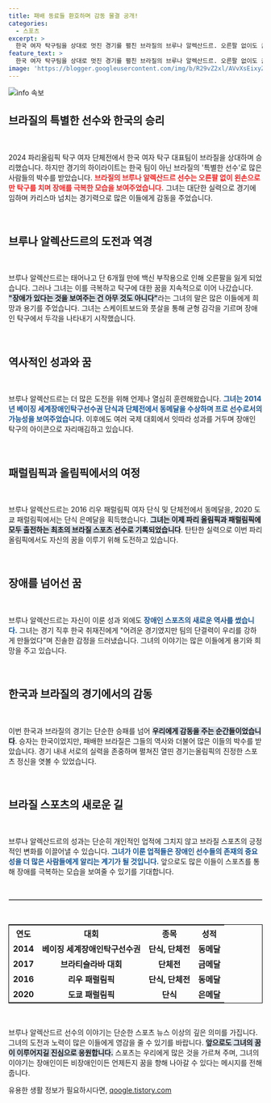 ```yaml
---
title: 패배 동료들 환호하며 감동 물결 공개!
categories:
  - 스포츠
excerpt: >
  한국 여자 탁구팀을 상대로 멋진 경기를 펼친 브라질의 브루나 알렉산드르. 오른팔 없이도 꿈을 포기하지 않는 그의 도전이 장애인 스포츠의 새 역사를 썼습니다.
feature_text: >
  한국 여자 탁구팀을 상대로 멋진 경기를 펼친 브라질의 브루나 알렉산드르. 오른팔 없이도 꿈을 포기하지 않는 그의 도전이 장애인 스포츠의 새 역사를 썼습니다.
image: 'https://blogger.googleusercontent.com/img/b/R29vZ2xl/AVvXsEixyZcFfHzMRdzZMjFBmAUKJYCLCGyLL1o632UiGVXcaFdKo_bkvkuCioo0uUKlGfBVcT3P84aROyZIXSBEx3Aw5nCQ3pTgDom1WDC4m8eifvWiAmWEEVb4x6G_l8C0QH225ldMjyaFvpxGEBGNO37VmDTDMHGhJPq73UglMfDca1-0aw/s1600/blogspot.png'
---
```


<p><img src="https://blogger.googleusercontent.com/img/b/R29vZ2xl/AVvXsEixyZcFfHzMRdzZMjFBmAUKJYCLCGyLL1o632UiGVXcaFdKo_bkvkuCioo0uUKlGfBVcT3P84aROyZIXSBEx3Aw5nCQ3pTgDom1WDC4m8eifvWiAmWEEVb4x6G_l8C0QH225ldMjyaFvpxGEBGNO37VmDTDMHGhJPq73UglMfDca1-0aw/s1600/blogspot.png" alt="info 속보" /></p>

<h2 data-ke-size="size26">브라질의 특별한 선수와 한국의 승리</h2>

<p data-ke-size="size16">&nbsp;</p>

<p data-ke-size="size16">2024 파리올림픽 탁구 여자 단체전에서 한국 여자 탁구 대표팀이 브라질을 상대하며 승리했습니다. 하지만 경기의 하이라이트는 한국 팀이 아닌 브라질의 '특별한 선수'로 많은 사람들의 박수를 받았습니다. <b><span style="color: #ee2323;">브라질의 브루나 알렉산드르 선수는 오른팔 없이 왼손으로만 탁구를 치며 장애를 극복한 모습을 보여주었습니다.</span></b> 그녀는 대단한 실력으로 경기에 임하며 카리스마 넘치는 경기력으로 많은 이들에게 감동을 주었습니다.</p>

<p data-ke-size="size16">&nbsp;</p>

<h2 data-ke-size="size26">브루나 알렉산드르의 도전과 역경</h2>

<p data-ke-size="size16">&nbsp;</p>

<p data-ke-size="size16">브루나 알렉산드르는 태어나고 단 6개월 만에 백신 부작용으로 인해 오른팔을 잃게 되었습니다. 그러나 그녀는 이를 극복하고 탁구에 대한 꿈을 지속적으로 이어 나갔습니다. <b><span style="background-color: #21538527;">"장애가 있다는 것을 보여주는 건 아무 것도 아니다"</span></b>라는 그녀의 말은 많은 이들에게 희망과 용기를 주었습니다. 그녀는 스케이트보드와 풋살을 통해 균형 감각을 기르며 장애인 탁구에서 두각을 나타내기 시작했습니다.</p>

<p data-ke-size="size16">&nbsp;</p>

<h2 data-ke-size="size26">역사적인 성과와 꿈</h2>

<p data-ke-size="size16">&nbsp;</p>

<p data-ke-size="size16">브루나 알렉산드르는 더 많은 도전을 위해 언제나 열심히 훈련해왔습니다. <b><span style="color: #1a5490;">그녀는 2014년 베이징 세계장애인탁구선수권 단식과 단체전에서 동메달을 수상하며 프로 선수로서의 가능성을 보여주었습니다.</span></b> 이후에도 여러 국제 대회에서 잇따라 성과를 거두며 장애인 탁구의 아이콘으로 자리매김하고 있습니다.</p>

<p data-ke-size="size16">&nbsp;</p>

<h2 data-ke-size="size26">패럴림픽과 올림픽에서의 여정</h2>

<p data-ke-size="size16">&nbsp;</p>

<p data-ke-size="size16">브루나 알렉산드르는 2016 리우 패럴림픽 여자 단식 및 단체전에서 동메달을, 2020 도쿄 패럴림픽에서는 단식 은메달을 획득했습니다. <b><span style="background-color: #21538527;">그녀는 이제 파리 올림픽과 패럴림픽에 모두 출전하는 최초의 브라질 스포츠 선수로 기록되었습니다</span></b>. 탄탄한 실력으로 이번 파리올림픽에서도 자신의 꿈을 이루기 위해 도전하고 있습니다.</p>

<p data-ke-size="size16">&nbsp;</p>

<h2 data-ke-size="size26">장애를 넘어선 꿈</h2>

<p data-ke-size="size16">&nbsp;</p>

<p data-ke-size="size16">브루나 알렉산드르는 자신이 이룬 성과 외에도 <b><span style="color: #1a5490;">장애인 스포츠의 새로운 역사를 썼습니다.</span></b> 그녀는 경기 직후 한국 취재진에게 "어려운 경기였지만 팀의 단결력이 우리를 강하게 만들었다"며 진솔한 감정을 드러냈습니다. 그녀의 이야기는 많은 이들에게 용기와 희망을 주고 있습니다.</p>

<p data-ke-size="size16">&nbsp;</p>

<h2 data-ke-size="size26">한국과 브라질의 경기에서의 감동</h2>

<p data-ke-size="size16">&nbsp;</p>

<p data-ke-size="size16">이번 한국과 브라질의 경기는 단순한 승패를 넘어 <b><span style="background-color: #21538527;">우리에게 감동을 주는 순간들이었습니다</span></b>. 승자는 한국이었지만, 패배한 브라질은 그들의 역사와 더불어 많은 이들의 박수를 받았습니다. 경기 내내 서로의 실력을 존중하며 펼쳐진 열띤 경기는올림픽의 진정한 스포츠 정신을 엿볼 수 있었습니다.</p>

<p data-ke-size="size16">&nbsp;</p>

<h2 data-ke-size="size26">브라질 스포츠의 새로운 길</h2>

<p data-ke-size="size16">&nbsp;</p>

<p data-ke-size="size16">브루나 알렉산드르의 성과는 단순히 개인적인 업적에 그치지 않고 브라질 스포츠의 긍정적인 변화를 이끌어낼 수 있습니다. <b><span style="color: #1a5490;">그녀가 이룬 업적들은 장애인 선수들의 존재의 중요성을 더 많은 사람들에게 알리는 계기가 될 것입니다.</span></b> 앞으로도 많은 이들이 스포츠를 통해 장애를 극복하는 모습을 보여줄 수 있기를 기대합니다.</p>

<p data-ke-size="size16">&nbsp;</p>

<hr style="border: 1px solid #ccc;"/>

<p data-ke-size="size16">&nbsp;</p>

<table style="width: 100%; border-collapse: collapse; border: solid 1px black;">
    <tr>
        <th style="text-align: center;"><b>연도</b></th>
        <th style="text-align: center;"><b>대회</b></th>
        <th style="text-align: center;"><b>종목</b></th>
        <th style="text-align: center;"><b>성적</b></th>
    </tr>
    <tr>
        <td style="text-align: center; height: 17px;"><b>2014</b></td>
        <td style="text-align: center; height: 17px;"><b>베이징 세계장애인탁구선수권</b></td>
        <td style="text-align: center; height: 17px;"><b>단식, 단체전</b></td>
        <td style="text-align: center; height: 17px;"><b>동메달</b></td>
    </tr>
    <tr>
        <td style="text-align: center; height: 17px;"><b>2017</b></td>
        <td style="text-align: center; height: 17px;"><b>브라티슬라바 대회</b></td>
        <td style="text-align: center; height: 17px;"><b>단체전</b></td>
        <td style="text-align: center; height: 17px;"><b>금메달</b></td>
    </tr>
    <tr>
        <td style="text-align: center; height: 17px;"><b>2016</b></td>
        <td style="text-align: center; height: 17px;"><b>리우 패럴림픽</b></td>
        <td style="text-align: center; height: 17px;"><b>단식, 단체전</b></td>
        <td style="text-align: center; height: 17px;"><b>동메달</b></td>
    </tr>
    <tr>
        <td style="text-align: center; height: 17px;"><b>2020</b></td>
        <td style="text-align: center; height: 17px;"><b>도쿄 패럴림픽</b></td>
        <td style="text-align: center; height: 17px;"><b>단식</b></td>
        <td style="text-align: center; height: 17px;"><b>은메달</b></td>
    </tr>
</table>

<p data-ke-size="size16">&nbsp;</p>

<p data-ke-size="size16">브루나 알렉산드르 선수의 이야기는 단순한 스포츠 뉴스 이상의 깊은 의미를 가집니다. 그녀의 도전과 노력이 많은 이들에게 영감을 줄 수 있기를 바랍니다. <b><span style="background-color: #21538527;">앞으로도 그녀의 꿈이 이루어지길 진심으로 응원합니다.</span></b> 스포츠는 우리에게 많은 것을 가르쳐 주며, 그녀의 이야기는 장애인이든 비장애인이든 언제든지 꿈을 향해 나아갈 수 있다는 메시지를 전해줍니다.</p>
유용한 생활 정보가 필요하시다면, <a href="https://qoogle.tistory.com" rel="dofollow">qoogle.tistory.com</a>


